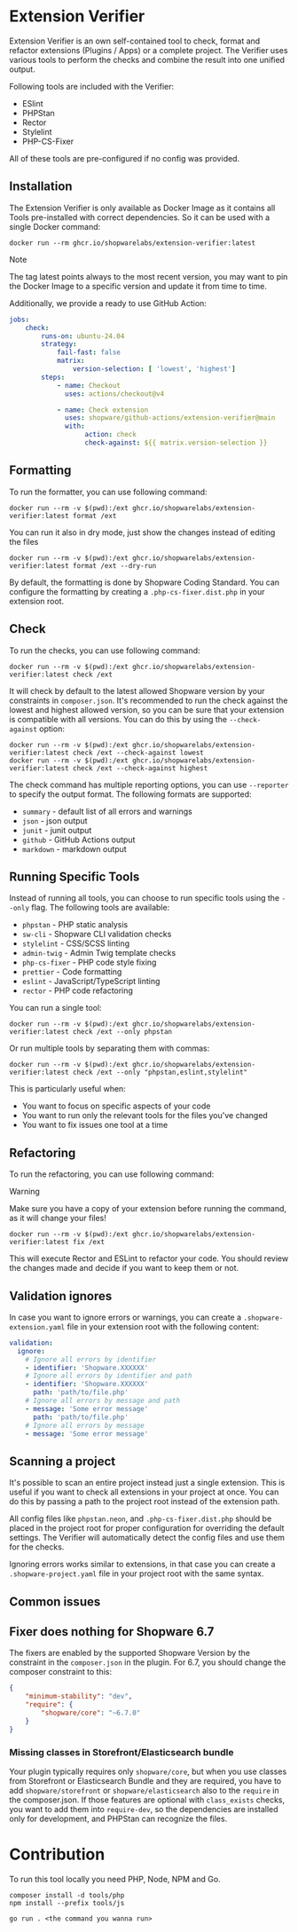 # Extension Verifier

Extension Verifier is an own self-contained tool to check, format and refactor extensions (Plugins / Apps) or a complete project. The Verifier uses various tools to perform the checks and combine the result into one unified output.

Following tools are included with the Verifier:

- ESlint
- PHPStan
- Rector
- Stylelint
- PHP-CS-Fixer

All of these tools are pre-configured if no config was provided.

## Installation

The Extension Verifier is only available as Docker Image as it contains all Tools pre-installed with correct dependencies. So it can be used with a single Docker command:

```shell
docker run --rm ghcr.io/shopwarelabs/extension-verifier:latest
```

> [!NOTE]
> The tag latest points always to the most recent version, you may want to pin the Docker Image to a specific version and update it from time to time.

Additionally, we provide a ready to use GitHub Action:

```yaml
jobs:
    check:
        runs-on: ubuntu-24.04
        strategy:
            fail-fast: false
            matrix:
                version-selection: [ 'lowest', 'highest']
        steps:
            - name: Checkout
              uses: actions/checkout@v4

            - name: Check extension
              uses: shopware/github-actions/extension-verifier@main
              with:
                   action: check
                   check-against: ${{ matrix.version-selection }}
```

## Formatting

To run the formatter, you can use following command:

```shell
docker run --rm -v $(pwd):/ext ghcr.io/shopwarelabs/extension-verifier:latest format /ext
```

You can run it also in dry mode, just show the changes instead of editing the files

```shell
docker run --rm -v $(pwd):/ext ghcr.io/shopwarelabs/extension-verifier:latest format /ext --dry-run
```

By default, the formatting is done by Shopware Coding Standard. You can configure the formatting by creating a `.php-cs-fixer.dist.php` in your extension root.

## Check

To run the checks, you can use following command:

```shell
docker run --rm -v $(pwd):/ext ghcr.io/shopwarelabs/extension-verifier:latest check /ext
```

It will check by default to the latest allowed Shopware version by your constraints in `composer.json`. It's recommended to run the check against the lowest and highest allowed version, so you can be sure that your extension is compatible with all versions. You can do this by using the `--check-against` option:

```shell
docker run --rm -v $(pwd):/ext ghcr.io/shopwarelabs/extension-verifier:latest check /ext --check-against lowest
docker run --rm -v $(pwd):/ext ghcr.io/shopwarelabs/extension-verifier:latest check /ext --check-against highest
```

The check command has multiple reporting options, you can use `--reporter` to specify the output format. The following formats are supported:

- `summary` - default list of all errors and warnings
- `json` - json output
- `junit` - junit output
- `github` - GitHub Actions output
- `markdown` - markdown output

## Running Specific Tools

Instead of running all tools, you can choose to run specific tools using the `--only` flag. The following tools are available:

- `phpstan` - PHP static analysis
- `sw-cli` - Shopware CLI validation checks
- `stylelint` - CSS/SCSS linting
- `admin-twig` - Admin Twig template checks
- `php-cs-fixer` - PHP code style fixing
- `prettier` - Code formatting
- `eslint` - JavaScript/TypeScript linting
- `rector` - PHP code refactoring

You can run a single tool:

```shell
docker run --rm -v $(pwd):/ext ghcr.io/shopwarelabs/extension-verifier:latest check /ext --only phpstan
```

Or run multiple tools by separating them with commas:

```shell
docker run --rm -v $(pwd):/ext ghcr.io/shopwarelabs/extension-verifier:latest check /ext --only "phpstan,eslint,stylelint"
```

This is particularly useful when:
- You want to focus on specific aspects of your code
- You want to run only the relevant tools for the files you've changed
- You want to fix issues one tool at a time

## Refactoring

To run the refactoring, you can use following command:

> [!WARNING]  
> Make sure you have a copy of your extension before running the command, as it will change your files!

```shell
docker run --rm -v $(pwd):/ext ghcr.io/shopwarelabs/extension-verifier:latest fix /ext
```

This will execute Rector and ESLint to refactor your code. You should review the changes made and decide if you want to keep them or not.

## Validation ignores

In case you want to ignore errors or warnings, you can create a `.shopware-extension.yaml` file in your extension root with the following content:

```yaml
validation:
  ignore:
    # Ignore all errors by identifier
    - identifier: 'Shopware.XXXXXX'
    # Ignore all errors by identifier and path
    - identifier: 'Shopware.XXXXXX'
      path: 'path/to/file.php'
    # Ignore all errors by message and path
    - message: 'Some error message'
      path: 'path/to/file.php'
    # Ignore all errors by message
    - message: 'Some error message'
```

## Scanning a project

It's possible to scan an entire project instead just a single extension. This is useful if you want to check all extensions in your project at once. You can do this by passing a path to the project root instead of the extension path.

All config files like `phpstan.neon`, and `.php-cs-fixer.dist.php` should be placed in the project root for proper configuration for overriding the default settings. The Verifier will automatically detect the config files and use them for the checks.

Ignoring errors works similar to extensions, in that case you can create a `.shopware-project.yaml` file in your project root with the same syntax.

## Common issues

## Fixer does nothing for Shopware 6.7

The fixers are enabled by the supported Shopware Version by the constraint in the `composer.json` in the plugin. For 6.7, you should change the composer constraint to this:

```json
{
    "minimum-stability": "dev",
    "require": {
        "shopware/core": "~6.7.0"
    }
}
```

### Missing classes in Storefront/Elasticsearch bundle

Your plugin typically requires only `shopware/core`, but when you use classes from Storefront or Elasticsearch Bundle and they are required, you have to add `shopware/storefront` or `shopware/elasticsearch` also to the `require` in the composer.json. If those features are optional with `class_exists` checks, you want to add them into `require-dev`, so the dependencies are installed only for development, and PHPStan can recognize the files.

# Contribution

To run this tool locally you need PHP, Node, NPM and Go.

```shell
composer install -d tools/php
npm install --prefix tools/js

go run . <the command you wanna run>
```
